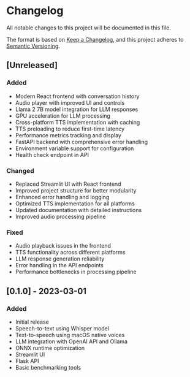# Changelog

All notable changes to this project will be documented in this file.

The format is based on [Keep a Changelog](https://keepachangelog.com/en/1.0.0/),
and this project adheres to [Semantic Versioning](https://semver.org/spec/v2.0.0.html).

## [Unreleased]

### Added
- Modern React frontend with conversation history
- Audio player with improved UI and controls
- Llama 2 7B model integration for LLM responses
- GPU acceleration for LLM processing
- Cross-platform TTS implementation with caching
- TTS preloading to reduce first-time latency
- Performance metrics tracking and display
- FastAPI backend with comprehensive error handling
- Environment variable support for configuration
- Health check endpoint in API

### Changed
- Replaced Streamlit UI with React frontend
- Improved project structure for better modularity
- Enhanced error handling and logging
- Optimized TTS implementation for all platforms
- Updated documentation with detailed instructions
- Improved audio processing pipeline

### Fixed
- Audio playback issues in the frontend
- TTS functionality across different platforms
- LLM response generation reliability
- Error handling in the API endpoints
- Performance bottlenecks in processing pipeline

## [0.1.0] - 2023-03-01

### Added
- Initial release
- Speech-to-text using Whisper model
- Text-to-speech using macOS native voices
- LLM integration with OpenAI API and Ollama
- ONNX runtime optimization
- Streamlit UI
- Flask API
- Basic benchmarking tools 
